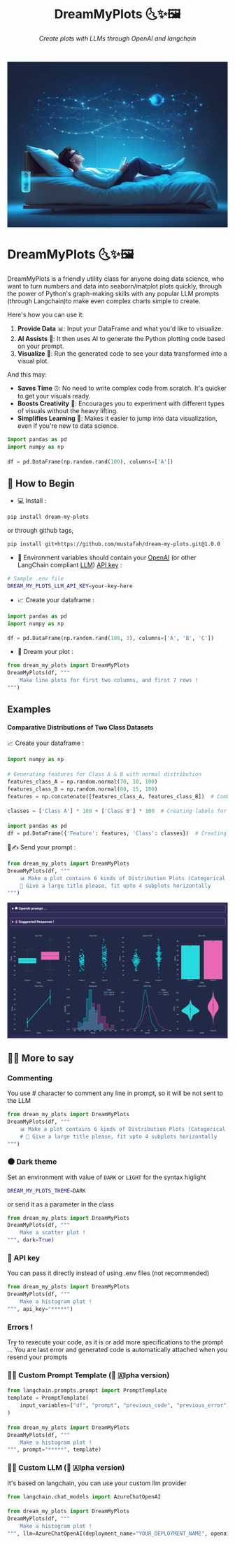 <h1 align="center">
	DreamMyPlots 🌜✨🖼️
</h1>
<p align="center">
  <em>Create plots with LLMs through OpenAI and langchain</em>
</p>
<p align="center">
  <img alt="" src="https://badge.fury.io/py/dream-my-plots.svg"/>
</p>

![1704128527248](https://raw.githubusercontent.com/mustafah/dream-my-plots/main/images/README/relaxed-programmer2.jpeg)

# DreamMyPlots 🌜✨🖼️

DreamMyPlots is a friendly utility class for anyone doing data science, who want to turn numbers and data into seaborn/matplot plots quickly, through the power of Python's graph-making skills with any popular LLM prompts (through Langchain)to make even complex charts simple to create.

Here's how you can use it:

1. **Provide Data** 📊: Input your DataFrame and what you'd like to visualize.
2. **AI Assists** 🤖: It then uses AI to generate the Python plotting code based on your prompt.
3. **Visualize** 🌟: Run the generated code to see your data transformed into a visual plot.

And this may:

* **Saves Time** ⏰: No need to write complex code from scratch. It's quicker to get your visuals ready.
* **Boosts Creativity** 🎨: Encourages you to experiment with different types of visuals without the heavy lifting.
* **Simplifies Learning** 📘: Makes it easier to jump into data visualization, even if you're new to data science.

```python
import pandas as pd
import numpy as np

df = pd.DataFrame(np.random.rand(100), columns=['A'])
```

## **🌱 How to Begin**

* 💻 Install :
```bash
pip install dream-my-plots
```
or through github tags,
```bash
pip install git+https://github.com/mustafah/dream-my-plots.git@1.0.0
```

* 🔑 Environment variables should contain your [OpenAI](https://platform.openai.com/api-keys) (or other LangChain compliant [LLM](https://python.langchain.com/docs/integrations/chat/)) [API key](https://platform.openai.com/api-keys) :

```bash
# Sample .env file
DREAM_MY_PLOTS_LLM_API_KEY=your-key-here
```

* 📈 Create your dataframe :

```python
import pandas as pd
import numpy as np

df = pd.DataFrame(np.random.rand(100, 3), columns=['A', 'B', 'C'])
```

* 🎨 Dream your plot :

```python
from dream_my_plots import DreamMyPlots
DreamMyPlots(df, """
    Make line plots for first two columns, and first 7 rows !
""")
```

## Examples

#### Comparative Distributions of Two Class Datasets

📈 Create your dataframe :

```python
import numpy as np

# Generating features for Class A & B with normal distribution
features_class_A = np.random.normal(70, 10, 100)
features_class_B = np.random.normal(80, 15, 100)
features = np.concatenate([features_class_A, features_class_B])  # Combining Class A and B features

classes = ['Class A'] * 100 + ['Class B'] * 100  # Creating labels for the classes

import pandas as pd
df = pd.DataFrame({'Feature': features, 'Class': classes})  # Creating DataFrame with features and class labels
```

🌟✍️ Send your prompt :

```python
from dream_my_plots import DreamMyPlots
DreamMyPlots(df, """
    📊 Make a plot contains 6 kinds of Distribution Plots (Categorical and Continuous Distribution plots)
    🎨 Give a large title please, fit upto 4 subplots horizontally
""")
```

![1704134704077](images/README/two-class-datasets.gif)

## 💬✨ More to say

### Commenting

You use # character to comment any line in prompt, so it will be not sent to the LLM

```python
from dream_my_plots import DreamMyPlots
DreamMyPlots(df, """
    📊 Make a plot contains 6 kinds of Distribution Plots (Categorical and Continuous Distribution plots)
    # 🎨 Give a large title please, fit upto 4 subplots horizontally
""")
```

### 🌑 Dark theme

Set an environment with value of `DARK` or `LIGHT` for the syntax higlight

```bash
DREAM_MY_PLOTS_THEME=DARK
```

or send it as a parameter in the class

```python
from dream_my_plots import DreamMyPlots
DreamMyPlots(df, """
    Make a scatter plot !
""", dark=True)
```

### 🔑 API key

You can pass it directly instead of using .env files (not recommended)

```python
from dream_my_plots import DreamMyPlots
DreamMyPlots(df, """
    Make a histogram plot !
""", api_key="*****")
```

### Errors !

Try to rexecute your code, as it is or add more specifications to the prompt ... You are last error and generated code is automatically attached when you resend your prompts

### 📝🔧 Custom Prompt Template (🌱 🇦lpha version)

```python
from langchain.prompts.prompt import PromptTemplate
template = PromptTemplate(
    input_variables=["df", "prompt", "previous_code", "previous_error"], template="your custom template content"
)

from dream_my_plots import DreamMyPlots
DreamMyPlots(df, """
    Make a histogram plot !
""", prompt="*****", template)
```

### 💬🔧 Custom LLM (🌱 🇦lpha version)

It's based on langchain, you can use your custom llm provider

```python
from langchain.chat_models import AzureChatOpenAI

from dream_my_plots import DreamMyPlots
DreamMyPlots(df, """
    Make a histogram plot !
""", llm=AzureChatOpenAI(deployment_name="YOUR_DEPLOYMENT_NAME", openai_api_version="2023-05-15", openai_api_key=openai_api_key, ...))
```
